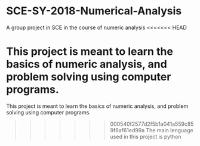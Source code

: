 # SCE-SY-2018-Numerical-Analysis
A group project in SCE in the course of numeric analysis
<<<<<<< HEAD

This project is meant to learn the basics of numeric analysis, and problem solving using computer programs.
=======

This project is meant to learn the basics of numeric analysis, and problem solving using computer programs.
>>>>>>> 000540f2577d2f5b1a041a559c859f6af61ed99a
The main lenguage used in this project is python
